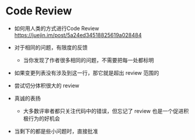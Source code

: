 # Code Review

- 如何用人类的方式进行Code Review <https://juejin.im/post/5a24ed34518825619a028484>
- 对于相同的问题，有限度的反馈

  - 当你发现了作者很多相同的问题，不需要把每一处都标明

- 如果变更列表没有涉及到这一行，那它就是超出 review 范围的

- 尝试切分体积很大的 review

- 真诚的表扬

  - 大多数评审者都只关注代码中的错误，但忘记了 review 也是一个促进积极行为的好机会

- 当剩下的都是些小问题时，直接批准
